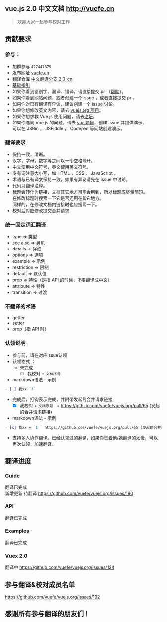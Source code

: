## vue.js 2.0 中文文档 http://vuefe.cn

> 欢迎大家一起参与校对工作 

## 贡献要求

### 参与：

- 加群参与 `427447379` 
- 发布网址 [vuefe.cn](http://vuefe.cn/)
- 翻译仓库 [中文翻译分支 2.0-cn](https://github.com/vuefe/vuejs.org)
- [基础指引](https://github.com/vuefe/vuejs.org/issues/25)
- 如果你看到错别字、漏译、错译，请直接提交 pr （[帮助](https://help.github.com/articles/using-pull-requests/)）。
- 如果你看到网站问题，或者创建一个 issue ，或者直接提交 pr 。
- 如果你对已有翻译有异议，建议创建一个 issue 讨论。
- 如果你想修改英文内容，请去 [vuejs.org 项目](http://vuejs.org/)。
- 如果你想求教 Vue.js 使用问题，请去[论坛](http://forum.vuejs.org/)。
- 如果你遇到 Vue.js 的问题，请去 [vue 项目](https://github.com/vuejs/vuejs.org)，创建 issue 并提供演示。<br />
  可以在 JSBin ， JSFiddle ， Codepen 等网站创建演示。

### 翻译要求

- 保持一致，清晰。
- 汉字，字母，数字等之间以一个空格隔开。
- 中文使用中文符号，英文使用英文符号。
- 专有词注意大小写，如 HTML ，CSS ， JavaScript 。
- 术语与已有译文保持一致，如果有异议请先在 issue 中讨论。
- 代码只翻译注释。
- 标题会转化为链接，文档其它地方可能会用到，所以标题应尽量简短。<br />
  在修改标题时搜索一下它是否还用在其它地方。<br />
  同样的，在修改文档内链接时也应搜索一下。
- 校对后对应修改提交合并请求

### 统一固定词汇翻译

- type => 类型
- see also => 另见
- details => 详细
- options => 选项
- example => 示例
- restriction => 限制
- default => 默认值
- prop => 特性（是指  API 的时候，不要翻译成中文）
- attribute => 特性
- transition => 过渡

### 不翻译的术语

- getter
- setter
- prop（指 API 时）

### 认领说明

- 参与前，请在对应issue认领
- 认领格式 ：
  - 未完成
     - [ ] 我校对 + `文档序号 `

- markdown语法 - 示例

```markdown
- [ ] 我xx `1`
```

  - 完成后，打钩表示完成，并附带发起的合并请求链接
     - [x] 我校对 + `文档序号 ` +  https://github.com/vuefe/vuejs.org/pull/65 (发起的合并请求链接)

- markdown语法 - 示例

```markdown
- [x] 我xx + `1 ` https://github.com/vuefe/vuejs.org/pull/65 (发起的合并请求链接)
```

- 支持多人协作翻译。已经认领过的翻译，如果你觉着他/她翻译的太慢，可以再次认领，加速翻译。


## 翻译进度

### Guide
翻译已完成 <br />
新增更新 待翻译 https://github.com/vuefe/vuejs.org/issues/190

### API
翻译已完成

### Examples
翻译已完成

### Vuex 2.0
翻译中 https://github.com/vuefe/vuejs.org/issues/124



## 参与翻译&校对成员名单
https://github.com/vuefe/vuejs.org/issues/192

## 感谢所有参与翻译的朋友们！
